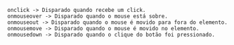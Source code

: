     onclick -> Disparado quando recebe um click.
    onmouseover -> Disparado quando o mouse está sobre.
    onmouseout -> Disparado quando o mouse é movido para fora do elemento.
    onmousemove -> Disparado quando o mouse é movido no elemento.
    onmousedown -> Disparado quando o clique do botão foi pressionado.  